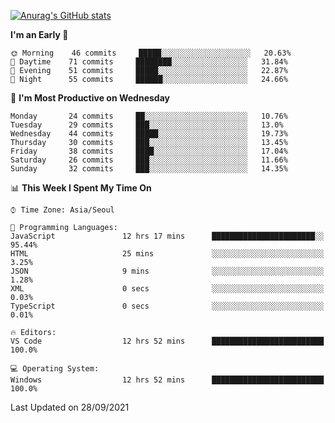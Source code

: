 
<!--
**BHyeonKim/BHyeonKim** is a ✨ _special_ ✨ repository because its `README.md` (this file) appears on your GitHub profile.

Here are some ideas to get you started:

- 🔭 I’m currently working on ...
- 🌱 I’m currently learning ...
- 👯 I’m looking to collaborate on ...
- 🤔 I’m looking for help with ...
- 💬 Ask me about ...
- 📫 How to reach me: ...
- 😄 Pronouns: ...
- ⚡ Fun fact: ...
-->
[![Anurag's GitHub stats](https://github-readme-stats.vercel.app/api?username=BHyeonKim&show_icons=true&theme=dark)
](https://github.com/anuraghazra/github-readme-stats)
<!--START_SECTION:waka-->
**I'm an Early 🐤** 

```text
🌞 Morning    46 commits     █████░░░░░░░░░░░░░░░░░░░░   20.63% 
🌆 Daytime    71 commits     ████████░░░░░░░░░░░░░░░░░   31.84% 
🌃 Evening    51 commits     █████░░░░░░░░░░░░░░░░░░░░   22.87% 
🌙 Night      55 commits     ██████░░░░░░░░░░░░░░░░░░░   24.66%

```
📅 **I'm Most Productive on Wednesday** 

```text
Monday       24 commits     ██░░░░░░░░░░░░░░░░░░░░░░░   10.76% 
Tuesday      29 commits     ███░░░░░░░░░░░░░░░░░░░░░░   13.0% 
Wednesday    44 commits     █████░░░░░░░░░░░░░░░░░░░░   19.73% 
Thursday     30 commits     ███░░░░░░░░░░░░░░░░░░░░░░   13.45% 
Friday       38 commits     ████░░░░░░░░░░░░░░░░░░░░░   17.04% 
Saturday     26 commits     ███░░░░░░░░░░░░░░░░░░░░░░   11.66% 
Sunday       32 commits     ███░░░░░░░░░░░░░░░░░░░░░░   14.35%

```


📊 **This Week I Spent My Time On** 

```text
⌚︎ Time Zone: Asia/Seoul

💬 Programming Languages: 
JavaScript               12 hrs 17 mins      ███████████████████████░░   95.44% 
HTML                     25 mins             ░░░░░░░░░░░░░░░░░░░░░░░░░   3.25% 
JSON                     9 mins              ░░░░░░░░░░░░░░░░░░░░░░░░░   1.28% 
XML                      0 secs              ░░░░░░░░░░░░░░░░░░░░░░░░░   0.03% 
TypeScript               0 secs              ░░░░░░░░░░░░░░░░░░░░░░░░░   0.01%

🔥 Editors: 
VS Code                  12 hrs 52 mins      █████████████████████████   100.0%

💻 Operating System: 
Windows                  12 hrs 52 mins      █████████████████████████   100.0%

```


 Last Updated on 28/09/2021
<!--END_SECTION:waka-->

